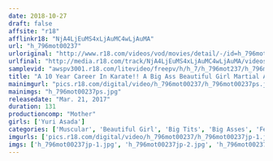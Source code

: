 ```yaml
---
date: 2018-10-27
draft: false
affsite: "r18"
afflinkr18: "NjA4LjEuMS4xLjAuMC4wLjAuMA"
url: "h_796mot00237"
urloriginal: "http://www.r18.com/videos/vod/movies/detail/-/id=h_796mot00237"
urlfinal: "http://media.r18.com/track/NjA4LjEuMS4xLjAuMC4wLjAuMA/videos/vod/movies/detail/-/id=h_796mot00237"
samplevid: "awspv3001.r18.com/litevideo/freepv/h/h_7/h_796mot237/h_796mot237_dmb_w.mp4"
title: "A 10 Year Career In Karate!! A Big Ass Beautiful Girl Martial Arts Yuri Asada, Age 19 Height: 150cm, Tits: F Cup(90cm), Hips: 95cm"
mainimgurl: "pics.r18.com/digital/video/h_796mot00237/h_796mot00237ps.jpg"
mainimgs: "h_796mot00237ps.jpg"
releasedate: "Mar. 21, 2017"
duration: 131
productioncomp: "Mother"
girls: ['Yuri Asada']
categories: ['Muscular', 'Beautiful Girl', 'Big Tits', 'Big Asses', 'Featured Actress', 'Squirting', 'Facial', 'Hi-Def']
imgurls: ['pics.r18.com/digital/video/h_796mot00237/h_796mot00237jp-1.jpg', 'pics.r18.com/digital/video/h_796mot00237/h_796mot00237jp-2.jpg', 'pics.r18.com/digital/video/h_796mot00237/h_796mot00237jp-3.jpg', 'pics.r18.com/digital/video/h_796mot00237/h_796mot00237jp-4.jpg', 'pics.r18.com/digital/video/h_796mot00237/h_796mot00237jp-5.jpg', 'pics.r18.com/digital/video/h_796mot00237/h_796mot00237jp-6.jpg', 'pics.r18.com/digital/video/h_796mot00237/h_796mot00237jp-7.jpg', 'pics.r18.com/digital/video/h_796mot00237/h_796mot00237jp-8.jpg', 'pics.r18.com/digital/video/h_796mot00237/h_796mot00237jp-9.jpg', 'pics.r18.com/digital/video/h_796mot00237/h_796mot00237jp-10.jpg', 'pics.r18.com/digital/video/h_796mot00237/h_796mot00237jp-11.jpg', 'pics.r18.com/digital/video/h_796mot00237/h_796mot00237jp-12.jpg', 'pics.r18.com/digital/video/h_796mot00237/h_796mot00237jp-13.jpg', 'pics.r18.com/digital/video/h_796mot00237/h_796mot00237jp-14.jpg', 'pics.r18.com/digital/video/h_796mot00237/h_796mot00237jp-15.jpg', 'pics.r18.com/digital/video/h_796mot00237/h_796mot00237jp-16.jpg', 'pics.r18.com/digital/video/h_796mot00237/h_796mot00237jp-17.jpg', 'pics.r18.com/digital/video/h_796mot00237/h_796mot00237jp-18.jpg', 'pics.r18.com/digital/video/h_796mot00237/h_796mot00237jp-19.jpg', 'pics.r18.com/digital/video/h_796mot00237/h_796mot00237jp-20.jpg']
imgs: ['h_796mot00237jp-1.jpg', 'h_796mot00237jp-2.jpg', 'h_796mot00237jp-3.jpg', 'h_796mot00237jp-4.jpg', 'h_796mot00237jp-5.jpg', 'h_796mot00237jp-6.jpg', 'h_796mot00237jp-7.jpg', 'h_796mot00237jp-8.jpg', 'h_796mot00237jp-9.jpg', 'h_796mot00237jp-10.jpg', 'h_796mot00237jp-11.jpg', 'h_796mot00237jp-12.jpg', 'h_796mot00237jp-13.jpg', 'h_796mot00237jp-14.jpg', 'h_796mot00237jp-15.jpg', 'h_796mot00237jp-16.jpg', 'h_796mot00237jp-17.jpg', 'h_796mot00237jp-18.jpg', 'h_796mot00237jp-19.jpg', 'h_796mot00237jp-20.jpg']
---
```

